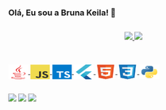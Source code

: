 ### Olá, Eu sou a Bruna Keila! 👋


##

<div align="center">
  <a href="https://github.com/brunaa-keila">
     <img height="140em" src="https://github-readme-stats.vercel.app/api/top-langs/?username=brunaa-keila&layout=compact&langs_count=7&theme=radical"/>
  <img height="140em"  src="https://github-readme-stats.vercel.app/api?username=brunaa-keila&show_icons=true&theme=radical&include_all_commits=true&count_private=true"/>
 
</div>
  
  ##
<div style="display: inline_block"><br>
  <img align="center" alt="bruna-Js" height="30" width="40" src="https://raw.githubusercontent.com/devicons/devicon/master/icons/java/java-plain.svg">
   <img align="center" alt="bruna-javas" height="30" width="40" src="https://raw.githubusercontent.com/devicons/devicon/master/icons/javascript/javascript-original.svg">
  <img align="center" alt="bruna-Ts" height="30" width="40" src="https://raw.githubusercontent.com/devicons/devicon/master/icons/typescript/typescript-plain.svg">
  <img align="center" alt="bruna-React" height="30" width="40" src="https://raw.githubusercontent.com/devicons/devicon/master/icons/flutter/flutter-original.svg">
  <img align="center" alt="bruna-HTML" height="30" width="40" src="https://raw.githubusercontent.com/devicons/devicon/master/icons/html5/html5-original.svg">
  <img align="center" alt="bruna-CSS" height="30" width="40" src="https://raw.githubusercontent.com/devicons/devicon/master/icons/css3/css3-original.svg">
  <img align="center" alt="bruna-Python" height="30" width="40" src="https://raw.githubusercontent.com/devicons/devicon/master/icons/python/python-original.svg">
 
</div>

##
<div> 
  <a href="https://instagram.com/ib.runa" target="_blank"><img src="https://img.shields.io/badge/-Instagram-%23E4405F?style=for-the-badge&logo=instagram&logoColor=white" target="_blank"></a>
  <a href = "mailto:brunakeilaoliveira@gmail.com"><img src="https://img.shields.io/badge/-Gmail-%23333?style=for-the-badge&logo=gmail&logoColor=white" target="_blank"></a>
  <a href="https://www.linkedin.com/in/bruna-keila-3253961bb/" target="_blank"><img src="https://img.shields.io/badge/-LinkedIn-%230077B5?style=for-the-badge&logo=linkedin&logoColor=white" target="_blank"></a> 
</div> 
